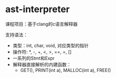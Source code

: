 # ast-interpreter
课程项目：基于clang的c语言解释器

支持语法：
- 类型：int, char, void, 对应类型的指针
- 操作符: *, -, +, <, >, ==, =, []
- 一系列的Stmt和Expr
- 解释器直接解析的内建函数：
  - GET(), PRINT(int a), MALLOC(int a), FREE()
